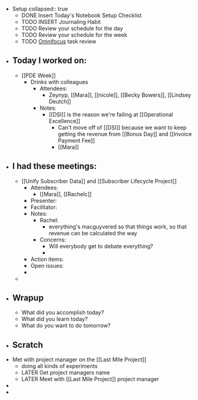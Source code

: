 - Setup
  collapsed:: true
	- DONE Insert Today's Notebook Setup Checklist
	- TODO INSERT Journaling Habit
	- TODO Review your schedule for the day
	- TODO Review your schedule for the week
	- TODO [Omnifocus](omnifocus://) task review
- ## Today I worked on:
	- [[PDE Week]]
		- Drinks with colleagues
			- Attendees:
				- Zeynyp, [[Mara]], [[nicole]], [[Becky Bowers]], [[Lindsey Deutch]]
			- Notes:
				- [[DSI]] is the reason we're failing at [[Operational Excellence]]
					- Can't move off of [[DSI]] because we want to keep getting the revenue from [[Bonus Day]] and [[Invoice Payment Fee]]
					- [[Mara]]
- ## I had these meetings:
	- [[Unify Subscriber Data]] and [[Subscriber Lifecycle Project]]
		- Attendees:
			- [[Mara]], [[Rachelc]]
		- Presenter:
		- Facilitator:
		- Notes:
			- Rachel:
				- everything's macguyvered so that things work, so that revenue can be calculated the way
			- Concerns:
				- Will everybody get to debate everything?
				-
		- Action items:
		- Open issues:
		-
	-
- ## Wrapup
	- What did you accomplish today?
	- What did you learn today?
	- What do you want to do tomorrow?
- ## Scratch
- Met with project manager on the [[Last Mile Project]]
	- doing all kinds of experiments
	- LATER Get project managers name
	- LATER Meet with [[Last Mile Project]] project manager
-
-